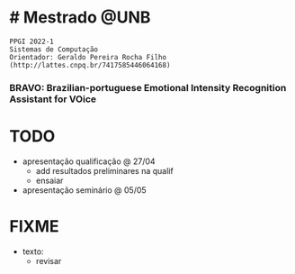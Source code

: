 # # Mestrado @UNB

    PPGI 2022-1
    Sistemas de Computação
    Orientador: Geraldo Pereira Rocha Filho (http://lattes.cnpq.br/7417585446064168)

### BRAVO: **B**razilian-portuguese Emotional Intensity **R**ecognition **A**ssistant for **VO**ice

# TODO

- apresentação qualificação @ 27/04
    - add resultados preliminares na qualif
    - ensaiar
- apresentação seminário @ 05/05

# FIXME
- texto:
    - revisar
